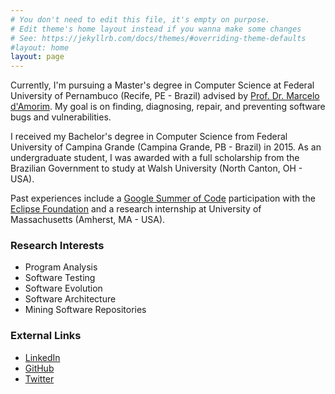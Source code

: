 ```yaml
---
# You don't need to edit this file, it's empty on purpose.
# Edit theme's home layout instead if you wanna make some changes
# See: https://jekyllrb.com/docs/themes/#overriding-theme-defaults
#layout: home
layout: page 
---
```

Currently, I'm pursuing a Master's degree in Computer Science at Federal
University of Pernambuco (Recife, PE - Brazil) advised by [Prof. Dr. Marcelo
d'Amorim](http://www.cin.ufpe.br/~damorim/). My goal is on finding,
diagnosing, repair, and preventing software bugs and vulnerabilities.

I received my Bachelor's degree in Computer Science from Federal University of
Campina Grande (Campina Grande, PB - Brazil) in 2015. As an undergraduate
student, I was awarded with a full scholarship from the Brazilian Government to
study at Walsh University (North Canton, OH - USA).

Past experiences include a [Google Summer of
Code](https://www.google-melange.com/archive/gsoc/2014/orgs/eclipse/projects/jeandersonbc.html)
participation with the [Eclipse
Foundation](https://www.eclipse.org/eclipse/platform-ui/) and a research
internship at University of Massachusetts (Amherst, MA - USA).

### Research Interests

* Program Analysis
* Software Testing
* Software Evolution
* Software Architecture
* Mining Software Repositories

### External Links
* [LinkedIn]()
* [GitHub]()
* [Twitter]()
